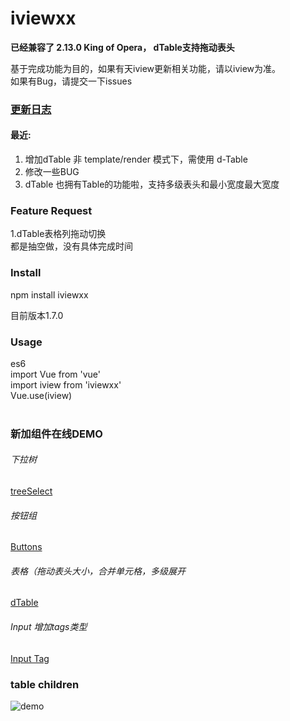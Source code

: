# iviewxx
**已经兼容了 2.13.0 King of Opera， dTable支持拖动表头**   <br />


基于完成功能为目的，如果有天iview更新相关功能，请以iview为准。 <br />
如果有Bug，请提交一下issues <br />

### [更新日志](https://blog.deancheng.com/2018/04/11/iviewxx20180411/)
#### 最近:
1. 增加dTable 非 template/render 模式下，需使用 d-Table
2. 修改一些BUG
3. dTable 也拥有Table的功能啦，支持多级表头和最小宽度最大宽度


###  Feature Request
1.dTable表格列拖动切换 <br />
都是抽空做，没有具体完成时间

### Install
npm install iviewxx<br />

目前版本1.7.0

### Usage
es6<br />
import Vue from 'vue'<br />
import iview from 'iviewxx'<br />
Vue.use(iview)<br /><br />


### 新加组件在线DEMO

###### 下拉树
[treeSelect](http://iviewxx.deancheng.com/#/treeSelect)

###### 按钮组
[Buttons](http://iviewxx.deancheng.com/#/buttons)

###### 表格（拖动表头大小，合并单元格，多级展开
[dTable](http://iviewxx.deancheng.com/#/dTable)

###### Input 增加tags类型
[Input Tag](http://iviewxx.deancheng.com/#/input)



### table children
![demo](http://7xjfvt.com1.z0.glb.clouddn.com/123.png?123)
<br /><br />














